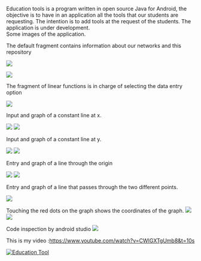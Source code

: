 
Education tools is a program written in open source Java for Android, the objective is to have in an application all the tools that our students are requesting.
The intention is to add tools at the request of the students.
The application is under development.  
Some images of the application. 

The default fragment contains information about our networks and this repository

![](images/informacion.gif)

![](images/links.gif)

The fragment of linear functions is in charge of selecting the data entry option

![](images/functionlineal.gif)

Input and graph of a constant line at x.

![](images/in_1.gif)
![](images/graph_1.gif)

Input and graph of a constant line at y.

![](images/in_2.gif)
![](images/graph_2.gif)

Entry and graph of a line through the origin

![](images/in_m.gif)
![](images/graph_m.gif)

Entry and graph of a line that passes through the two different points.

![](images/in_3.gif)

Touching the red dots on the graph shows the coordinates of the graph.
![](images/graph_3.1.gif)
![](images/graph_3.2.gif)

Code inspection by android studio
![](images/inspetioncode.gif)

This is my video :https://www.youtube.com/watch?v=CWIGXTgUmb8&t=10s<br/>

[![Education Tool](images/video_preview.gif)](https://www.youtube.com/playlist?list=CWIGXTgUmb8&t=10s)



